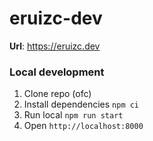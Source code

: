 # eruizc-dev

**Url**: https://eruizc.dev

### Local development

 1. Clone repo (ofc)
 2. Install dependencies `npm ci`
 3. Run local `npm run start`
 4. Open `http://localhost:8000`

